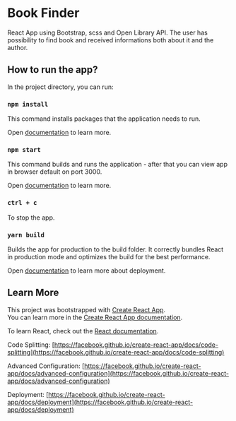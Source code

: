 # Book Finder

React App using Bootstrap, scss and Open Library API.
The user has possibility to find book and received informations both about it and the author.


## How to run the app?

In the project directory, you can run:

### `npm install`

This command installs packages that the application needs to run.

Open [documentation](https://docs.npmjs.com/cli/v6/commands/npm-install) to learn more.

### `npm start`

This command builds and runs the application - after that you can view app in browser default on port 3000.

Open [documentation](https://docs.npmjs.com/cli/v6/commands/npm-start) to learn more.

### `ctrl + c`

To stop the app.

### `yarn build`

Builds the app for production to the build folder.
It correctly bundles React in production mode and optimizes the build for the best performance.

Open [documentation](https://create-react-app.dev/docs/deployment/) to learn more about deployment.

## Learn More

This project was bootstrapped with [Create React App](https://github.com/facebook/create-react-app).\
You can learn more in the [Create React App documentation](https://facebook.github.io/create-react-app/docs/getting-started).

To learn React, check out the [React documentation](https://reactjs.org/).

Code Splitting: [https://facebook.github.io/create-react-app/docs/code-splitting](https://facebook.github.io/create-react-app/docs/code-splitting)

Advanced Configuration: [https://facebook.github.io/create-react-app/docs/advanced-configuration](https://facebook.github.io/create-react-app/docs/advanced-configuration)

Deployment: [https://facebook.github.io/create-react-app/docs/deployment](https://facebook.github.io/create-react-app/docs/deployment)
